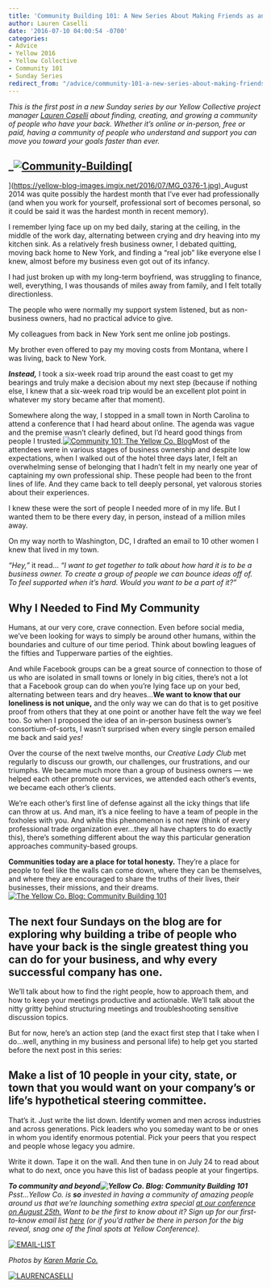 ```yaml
---
title: 'Community Building 101: A New Series About Making Friends as an Adult'
author: Lauren Caselli
date: '2016-07-10 04:00:54 -0700'
categories:
- Advice
- Yellow 2016
- Yellow Collective
- Community 101
- Sunday Series
redirect_from: "/advice/community-101-a-new-series-about-making-friends-as-an-adult/"
---
```


_This is the first post in a new Sunday series by our Yellow Collective project manager [Lauren Caselli](http://www.laurencaselli.com/) about finding, creating, and growing a community of people who have your back. Whether it’s online or in-person, free or paid, having a community of people who understand and support you can move you toward your goals faster than ever._

## _[![Community-Building](https://yellow-blog-images.imgix.net/2016/07/Community-Building.jpg)](https://yellow-blog-images.imgix.net/2016/07/Community-Building.jpg)[  
](https://yellow-blog-images.imgix.net/2016/07/MG_0376-1.jpg)_August 2014 was quite possibly the hardest month that I’ve ever had professionally (and when you work for yourself, professional sort of becomes personal, so it could be said it was the hardest month in recent memory).

I remember lying face up on my bed daily, staring at the ceiling, in the middle of the work day, alternating between crying and dry heaving into my kitchen sink. As a relatively fresh business owner, I debated quitting, moving back home to New York, and finding a “real job” like everyone else I knew, almost before my business even got out of its infancy.

I had just broken up with my long-term boyfriend, was struggling to finance, well, everything, I was thousands of miles away from family, and I felt totally directionless.

The people who were normally my support system listened, but as non-business owners, had no practical advice to give.

My colleagues from back in New York sent me online job postings.

My brother even offered to pay my moving costs from Montana, where I was living, back to New York.

_**Instead,**_ I took a six-week road trip around the east coast to get my bearings and truly make a decision about my next step (because if nothing else, I knew that a six-week road trip would be an excellent plot point in whatever my story became after that moment).

Somewhere along the way, I stopped in a small town in North Carolina to attend a conference that I had heard about online. The agenda was vague and the premise wasn’t clearly defined, but I’d heard good things from people I trusted.[![Community 101: The Yellow Co. Blog](https://yellow-blog-images.imgix.net/2016/07/MG_0746.jpg)](https://yellow-blog-images.imgix.net/2016/07/MG_0746.jpg)Most of the attendees were in various stages of business ownership and despite low expectations, when I walked out of the hotel three days later, I felt an overwhelming sense of belonging that I hadn’t felt in my nearly one year of captaining my own professional ship. These people had been to the front lines of life. And they came back to tell deeply personal, yet valorous stories about their experiences.

I knew these were the sort of people I needed more of in my life. But I wanted them to be there every day, in person, instead of a million miles away.

On my way north to Washington, DC, I drafted an email to 10 other women I knew that lived in my town.

_“Hey,”_ it read... _“I want to get together to talk about how hard it is to be a business owner. To create a group of people we can bounce ideas off of. To feel supported when it’s hard. Would you want to be a part of it?”_

## **Why I Needed to Find My Community**

Humans, at our very core, crave connection. Even before social media, we’ve been looking for ways to simply be around other humans, within the boundaries and culture of our time period. Think about bowling leagues of the fifties and Tupperware parties of the eighties.

And while Facebook groups can be a great source of connection to those of us who are isolated in small towns or lonely in big cities, there’s not a lot that a Facebook group can do when you’re lying face up on your bed, alternating between tears and dry heaves...**We want to know that our loneliness is not unique,** and the only way we can do that is to get positive proof from others that they at one point or another have felt the way we feel too. So when I proposed the idea of an in-person business owner’s consortium-of-sorts, I wasn’t surprised when every single person emailed me back and said _yes!_

Over the course of the next twelve months, our _Creative Lady Club_ met regularly to discuss our growth, our challenges, our frustrations, and our triumphs. We became much more than a group of business owners — we helped each other promote our services, we attended each other’s events, we became each other’s clients.

We’re each other’s first line of defense against all the icky things that life can throw at us. And man, it’s a nice feeling to have a team of people in the foxholes with you. And while this phenomenon is not new (think of every professional trade organization ever...they all have chapters to do exactly this), there’s something different about the way this particular generation approaches community-based groups.

**Communities today are a place for total honesty.** They’re a place for people to feel like the walls can come down, where they can be themselves, and where they are encouraged to share the truths of their lives, their businesses, their missions, and their dreams.[![The Yellow Co. Blog: Community Building 101](https://yellow-blog-images.imgix.net/2016/07/MG_0316.jpg)](https://yellow-blog-images.imgix.net/2016/07/MG_0316.jpg)

## **The next four Sundays on the blog are for exploring why building a tribe of people who have your back is the single greatest thing you can do for your business, and why every successful company has one.**

We’ll talk about how to find the right people, how to approach them, and how to keep your meetings productive and actionable. We’ll talk about the nitty gritty behind structuring meetings and troubleshooting sensitive discussion topics.

But for now, here’s an action step (and the exact first step that I take when I do…well, anything in my business and personal life) to help get you started before the next post in this series:

## **Make a list of 10 people in your city, state, or town that you would want on your company’s or life’s hypothetical steering committee.**

That’s it. Just write the list down. Identify women and men across industries and across generations. Pick leaders who you someday want to be or ones in whom you identify enormous potential. Pick your peers that you respect and people whose legacy you admire.

Write it down. Tape it on the wall. And then tune in on July 24 to read  about what to do next, once you have this list of badass people at your fingertips.

_**To community and beyond![![Yellow Co. Blog: Community Building 101](https://yellow-blog-images.imgix.net/2016/07/MG_1477.jpg)](https://yellow-blog-images.imgix.net/2016/07/MG_1477.jpg)**_ _Psst...Yellow Co. is **so** invested in having a community of amazing people around us that we’re launching something extra special [at our conference on August 25th.](http://yellowconference.com/) Want to be the first to know about it? Sign up for our first-to-know email list [here](http://yellowconference.us3.list-manage.com/subscribe?u=3f8e45f74e0653e404965e2ef&id=e811fb1a74) (or if you’d rather be there in person for the big reveal, snag one of the final spots at Yellow Conference)._

[![EMAIL-LIST](https://yellow-blog-images.imgix.net/2016/07/EMAIL-LIST.png)](http://yellowconference.us3.list-manage2.com/subscribe?u=3f8e45f74e0653e404965e2ef&id=7cb1ced4ff)

_Photos by [Karen Marie Co.](http://karenmarieco.com/)_

[![LAURENCASELLI](https://yellow-blog-images.imgix.net/2016/07/LAURENCASELLI.jpg)](http://www.laurencaselli.com/)
